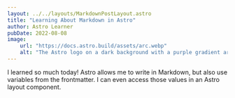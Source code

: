 ```yaml
---
layout: ../../layouts/MarkdownPostLayout.astro
title: "Learning About Markdown in Astro"
author: Astro Learner
pubDate: 2022-08-08
image:
    url: "https://docs.astro.build/assets/arc.webp"
    alt: "The Astro logo on a dark background with a purple gradient arc."
---
```

I learned so much today! Astro allows me to write in Markdown, but also use variables from the frontmatter. I can even access those values in an Astro layout component.